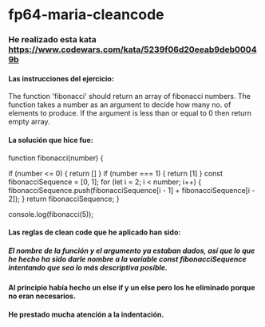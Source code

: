 # fp64-maria-cleancode

### He realizado esta kata https://www.codewars.com/kata/5239f06d20eeab9deb00049b

#### Las instrucciones del ejercicio:
The function 'fibonacci' should return an array of fibonacci numbers. The function takes a number as an argument to decide how many no. of elements to produce. If the argument is less than or equal to 0 then return empty array.

#### La solución que hice fue:
 
function fibonacci(number) {

  if (number <= 0) {
    return []
  }
  if (number === 1) {
    return [1]
  }
  const fibonacciSequence = [0, 1];
  for (let i = 2; i < number; i++) {
    fibonacciSequence.push(fibonacciSequence[i - 1] + fibonacciSequence[i - 2]);
  }
  return fibonacciSequence;
}

console.log(fibonacci(5));

#### Las reglas de clean code que he aplicado han sido:
##### El nombre de la función y el argumento ya estaban dados, así que lo que he hecho ha sido darle nombre a la variable const fibonacciSequence intentando que sea lo más descriptiva posible.
#### Al principio había hecho un else if y un else pero los he eliminado porque no eran necesarios.
#### He prestado mucha atención a la indentación.
